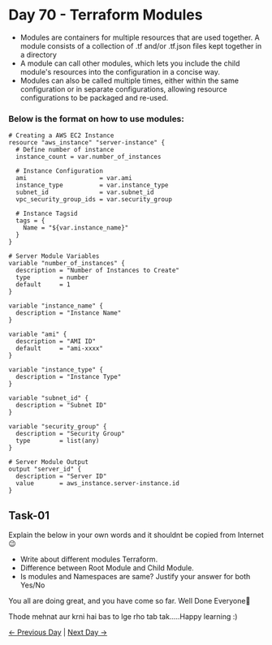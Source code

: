 # Day 70 - Terraform Modules

- Modules are containers for multiple resources that are used together. A module consists of a collection of .tf and/or .tf.json files kept together in a directory
- A module can call other modules, which lets you include the child module's resources into the configuration in a concise way.
- Modules can also be called multiple times, either within the same configuration or in separate configurations, allowing resource configurations to be packaged and re-used.

### Below is the format on how to use modules:

```
# Creating a AWS EC2 Instance
resource "aws_instance" "server-instance" {
  # Define number of instance
  instance_count = var.number_of_instances

  # Instance Configuration
  ami                    = var.ami
  instance_type          = var.instance_type
  subnet_id              = var.subnet_id
  vpc_security_group_ids = var.security_group

  # Instance Tagsid
  tags = {
    Name = "${var.instance_name}"
  }
}
```

```
# Server Module Variables
variable "number_of_instances" {
  description = "Number of Instances to Create"
  type        = number
  default     = 1
}

variable "instance_name" {
  description = "Instance Name"
}

variable "ami" {
  description = "AMI ID"
  default     = "ami-xxxx"
}

variable "instance_type" {
  description = "Instance Type"
}

variable "subnet_id" {
  description = "Subnet ID"
}

variable "security_group" {
  description = "Security Group"
  type        = list(any)
}
```

```
# Server Module Output
output "server_id" {
  description = "Server ID"
  value       = aws_instance.server-instance.id
}

```

## Task-01

Explain the below in your own words and it shouldnt be copied from Internet 😉

- Write about different modules Terraform.
- Difference between Root Module and Child Module.
- Is modules and Namespaces are same? Justify your answer for both Yes/No

You all are doing great, and you have come so far. Well Done Everyone🎉

Thode mehnat aur krni hai bas to lge rho tab tak.....Happy learning :)

[← Previous Day](../day69/README.md) | [Next Day →](../day71/README.md)
